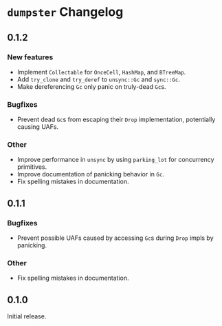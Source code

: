 # `dumpster` Changelog

## 0.1.2

### New features

- Implement `Collectable` for `OnceCell`, `HashMap`, and `BTreeMap`.
- Add `try_clone` and `try_deref` to `unsync::Gc` and `sync::Gc`.
- Make dereferencing `Gc` only panic on truly-dead `Gc`s.

### Bugfixes

- Prevent dead `Gc`s from escaping their `Drop` implementation, potentially causing UAFs.

### Other

- Improve performance in `unsync` by using `parking_lot` for concurrency primitives.
- Improve documentation of panicking behavior in `Gc`.
- Fix spelling mistakes in documentation.

## 0.1.1

### Bugfixes

- Prevent possible UAFs caused by accessing `Gc`s during `Drop` impls by panicking.

### Other

- Fix spelling mistakes in documentation.

## 0.1.0

Initial release.
